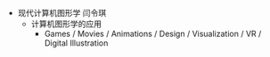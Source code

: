 - 现代计算机图形学 闫令琪
	- 计算机图形学的应用
		- Games / Movies / Animations / Design / Visualization / VR / Digital Illustration
